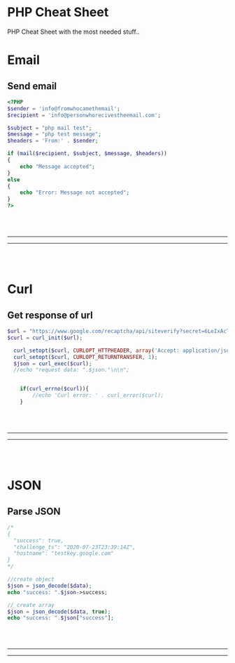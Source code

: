 # PHP Cheat Sheet
PHP Cheat Sheet with the most needed stuff..



# Email

## Send email
```php
<?PHP
$sender = 'info@fromwhocamethemail';
$recipient = 'info@personwhorecivestheemail.com';

$subject = "php mail test";
$message = "php test message";
$headers = 'From:' . $sender;

if (mail($recipient, $subject, $message, $headers))
{
    echo "Message accepted";
}
else
{
    echo "Error: Message not accepted";
}
?>

```  



<br />
<br />


 _____________________________________________________
 _____________________________________________________


<br />
<br />

# Curl

## Get response of url
```php
$url = "https://www.google.com/recaptcha/api/siteverify?secret=6LeIxAcTAAAAAGG-vFI1TnRWxMZNFuojJ4WifJWe&response=".$captcha."&remoteip=".$_SERVER['REMOTE_ADDR'];
$curl = curl_init($url);

  curl_setopt($curl, CURLOPT_HTTPHEADER, array('Accept: application/json'));
  curl_setopt($curl, CURLOPT_RETURNTRANSFER, 1);
  $json = curl_exec($curl);
  //echo "request data: ".$json."\n\n";


    if(curl_errno($curl)){
        //echo 'Curl error: ' . curl_error($curl);
    }

```  



<br />
<br />


 _____________________________________________________
 _____________________________________________________


<br />
<br />

# JSON

## Parse JSON

```php
/*
{
  "success": true,
  "challenge_ts": "2020-07-23T23:39:14Z",
  "hostname": "testkey.google.com"
}
*/

//create object
$json = json_decode($data);
echo "success: ".$json->success;

// create array
$json = json_decode($data, true);
echo "success: ".$json["success"];
```

<br />
<br />


 _____________________________________________________
 _____________________________________________________


<br />
<br />
